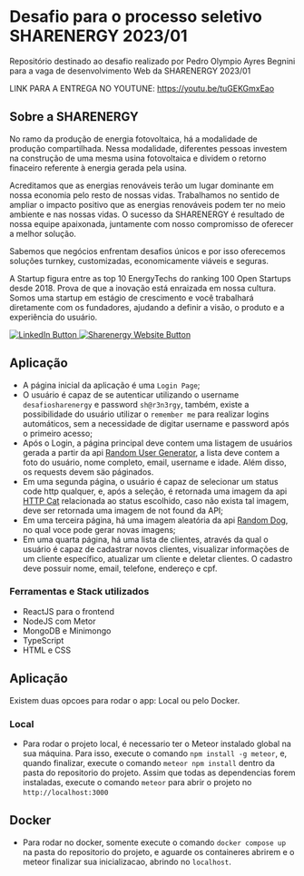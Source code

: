 # Desafio para o processo seletivo SHARENERGY 2023/01

Repositório destinado ao desafio realizado por Pedro Olympio Ayres Begnini para a vaga de desenvolvimento Web da SHARENERGY 2023/01

LINK PARA A ENTREGA NO YOUTUNE: https://youtu.be/tuGEKGmxEao

## Sobre a SHARENERGY

No ramo da produção de energia fotovoltaica, há a modalidade de produção compartilhada. Nessa modalidade, diferentes pessoas investem na construção de uma mesma usina fotovoltaica e dividem o retorno finaceiro referente à energia gerada pela usina.

Acreditamos que as energias renováveis terão um lugar dominante em nossa economia pelo resto de nossas vidas. Trabalhamos no sentido de ampliar o impacto positivo que as energias renováveis podem ter no meio ambiente e nas nossas vidas. O sucesso da SHARENERGY é resultado de nossa equipe apaixonada, juntamente com nosso compromisso de oferecer a melhor solução.

Sabemos que negócios enfrentam desafios únicos e por isso oferecemos soluções turnkey, customizadas, economicamente viáveis e seguras.

A Startup figura entre as top 10 EnergyTechs do ranking 100 Open Startups desde 2018. Prova de que a inovação está enraizada em nossa cultura. Somos uma startup em estágio de crescimento e você trabalhará diretamente com os fundadores, ajudando a definir a visão, o produto e a experiência do usuário.

<p align="left">
  <a href="https://www.linkedin.com/company/sharenergy-brasil/">
    <img src="https://img.shields.io/badge/LinkedIn-%230077B5.svg?&style=flat-square&logo=linkedin&logoColor=white" alt="LinkedIn Button">
  </a>
  <a href="https://sharenergy.com.br/">
    <img src="https://img.shields.io/badge/-Website-red" alt="Sharenergy Website Button">
  </a>
</p>

## Aplicação

- A página inicial da aplicação é uma `Login Page`;
- O usuário é capaz de se autenticar utilizando o username `desafiosharenergy` e password `sh@r3n3rgy`, também, existe a possibilidade do usuário utilizar o `remember me` para realizar logins automáticos, sem a necessidade de digitar username e password após o primeiro acesso;
- Após o Login, a página principal deve contem uma listagem de usuários gerada a partir da api [Random User Generator](https://randomuser.me/), a lista deve contem a foto do usuário, nome completo, email, username e idade. Além disso, os requests devem säo páginados.
- Em uma segunda página, o usuário é capaz de selecionar um status code http qualquer, e, após a seleção, é retornada uma imagem da api [HTTP Cat](https://http.cat/) relacionada ao status escolhido, caso não exista tal imagem, deve ser retornada uma imagem de not found da API;
- Em uma terceira página, há uma imagem aleatória da api [Random Dog](https://random.dog/), no qual voce pode gerar novas imagens;
- Em uma quarta página, há uma lista de clientes, através da qual o usuário é capaz de cadastrar novos clientes, visualizar informações de um cliente específico, atualizar um cliente e deletar clientes. O cadastro deve possuir nome, email, telefone, endereço e cpf.

### Ferramentas e Stack utilizados

- ReactJS para o frontend
- NodeJS com Metor
- MongoDB e Minimongo
- TypeScript
- HTML e CSS

## Aplicação

Existem duas opcoes para rodar o app: Local ou pelo Docker.

### Local

 - Para rodar o projeto local, é necessario ter o Meteor instalado global na sua máquina. Para isso, execute o comando `npm install -g meteor`, e, quando finalizar, execute o comando `meteor npm install` dentro da pasta do repositorio do projeto. Assim que todas as dependencias forem instaladas, execute o comando `meteor` para abrir o projeto no `http://localhost:3000`

## Docker

- Para rodar no docker, somente execute o comando `docker compose up` na pasta do repositorio do projeto, e aguarde os containeres abrirem e o meteor finalizar sua inicializacao, abrindo no `localhost`.
